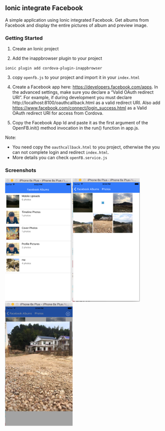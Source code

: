 ## Ionic integrate Facebook

A simple application using Ionic integrated Facebook. Get albums from Facebook and display the entire pictures of album and preview image.

### Getting Started

1. Create an Ionic project

2. Add the inappbrowser plugin to your project

`ionic plugin add cordova-plugin-inappbrowser`

3. copy `openfb.js` to your project and import it in your `index.html`

4. Create a Facebook app here: https://developers.facebook.com/apps. In the advanced settings, make sure you declare a “Valid OAuth redirect URI”. For example, if during development you must declare http://localhost:8100/oauthcallback.html as a valid redirect URI. Also add https://www.facebook.com/connect/login_success.html as a Valid OAuth redirect URI for access from Cordova.

5. Copy the Facebook App Id and paste it as the first argument of the OpenFB.init() method invocation in the run() function in app.js.

Note:
  * You need copy the `oauthcallback.html` to you project, otherwise the you can not  complete login and redirect `index.html`.
  * More details you can check `openFB.service.js`

### Screenshots

<img src="/screenshots/albums.jpg?raw=true" alt="albums" height="400px">
<img src="/screenshots/photos.jpg?raw=true" alt="photos" height="400px">
<img src="/screenshots/photo-preview.jpg?raw=true" alt="preview" height="400px">

